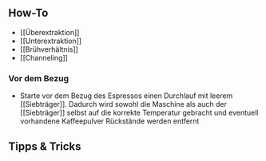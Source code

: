 ## How-To


- [[Überextraktion]]
- [[Unterextraktion]]
- [[Brühverhältnis]]
- [[Channeling]]

### Vor dem Bezug

- Starte vor dem Bezug des Espressos einen Durchlauf mit leerem [[Siebträger]]. Dadurch wird sowohl die Maschine als auch der [[Siebträger]] selbst auf die korrekte Temperatur gebracht und eventuell vorhandene Kaffeepulver Rückstände werden entfernt



## Tipps & Tricks



